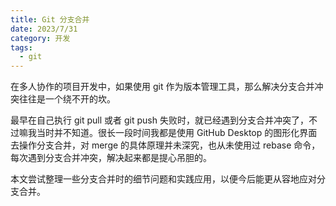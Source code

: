 ```yaml
---
title: Git 分支合并
date: 2023/7/31
category: 开发
tags:
  - git
---
```


在多人协作的项目开发中，如果使用 git 作为版本管理工具，那么解决分支合并冲突往往是一个绕不开的坎。

最早在自己执行 git pull 或者 git push 失败时，就已经遇到分支合并冲突了，不过嘛我当时并不知道。很长一段时间我都是使用 GitHub Desktop 的图形化界面去操作分支合并，对 merge 的具体原理并未深究，也从未使用过 rebase 命令，每次遇到分支合并冲突，解决起来都是提心吊胆的。

本文尝试整理一些分支合并时的细节问题和实践应用，以便今后能更从容地应对分支合并。
